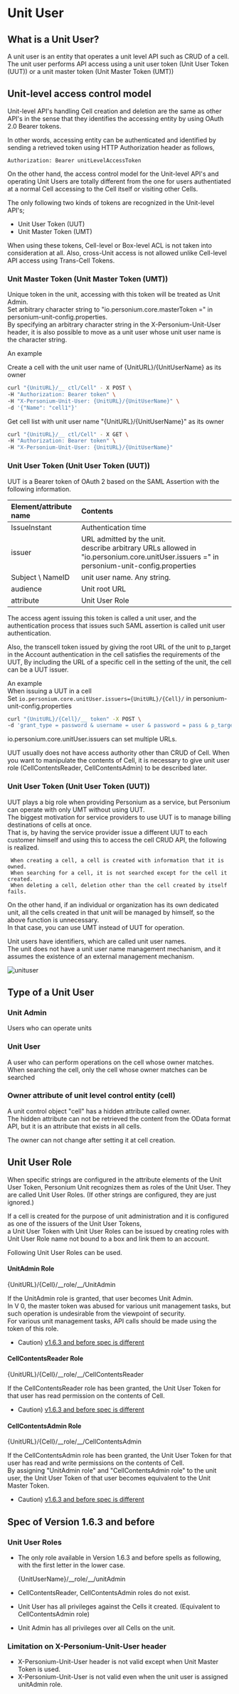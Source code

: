 # Unit User
## What is a Unit User?
A unit user is an entity that operates a unit level API such as CRUD of a cell.  
The unit user performs API access using a unit user token (Unit User Token (UUT)) or a unit master token (Unit Master Token (UMT))

## Unit-level access control model

Unit-level API's handling Cell creation and deletion are the same as other API's in the sense that 
they identifies the accessing entity by using OAuth 2.0 Bearer tokens. 

In other words, accessing entity can be authenticated and identified by sending a retrieved token using HTTP Authorization header as follows, 

```
Authorization: Bearer unitLevelAccessToken
```

On the other hand, the access control model for the Unit-level API's and operating Unit Users are totally different from the one for users authentiated at a normal Cell accessing to the Cell itself or visiting other Cells.

The only following two kinds of tokens are recognized in the Unit-level API's;

* Unit User Token (UUT)
* Unit Master Token (UMT)

When using these tokens, Cell-level or Box-level ACL is not taken into consideration at all.
Also, cross-Unit access is not allowed unlike Cell-level API access using Trans-Cell Tokens.

### Unit Master Token (Unit Master Token (UMT))

Unique token in the unit, accessing with this token will be treated as Unit Admin.  
Set arbitrary character string to "io.personium.core.masterToken =" in personium-unit-config.properties.  
By specifying an arbitrary character string in the X-Personium-Unit-User header, it is also possible to move as a unit user whose unit user name is the character string.

An example

Create a cell with the unit user name of {UnitURL}/{UnitUserName} as its owner

```sh
curl "{UnitURL}/__ ctl/Cell" - X POST \
-H "Authorization: Bearer token" \
-H "X-Personium-Unit-User: {UnitURL}/{UnitUserName}" \
-d '{"Name": "cell1"}'
```

Get cell list with unit user name "{UnitURL}/{UnitUserName}" as its owner

```sh
curl "{UnitURL}/__ ctl/Cell" - X GET \
-H "Authorization: Bearer token" \
-H "X-Personium-Unit-User: {UnitURL}/{UnitUserName}"
```

### Unit User Token (Unit User Token (UUT))

UUT is a Bearer token of OAuth 2 based on the SAML Assertion with the following information.

| Element/attribute name | Contents |
|:--|:--|
| IssueInstant | Authentication time |
| issuer | URL admitted by the unit. <br> describe arbitrary URLs allowed in "io.personium.core.unitUser.issuers =" in personium-unit-config.properties |
| Subject \ NameID | unit user name. Any string. |
| audience | Unit root URL |
| attribute | Unit User Role |


The access agent issuing this token is called a unit user, and the authentication process that issues such SAML assertion is called unit user authentication.

Also, the transcell token issued by giving the root URL of the unit to p_target in the Account authentication in the cell satisfies the requirements of the UUT,
By including the URL of a specific cell in the setting of the unit, the cell can be a UUT issuer.

An example  
When issuing a UUT in a cell  
Set `io.personium.core.unitUser.issuers={UnitURL}/{Cell}/` in personium-unit-config.properties

```sh
curl "{UnitURL}/{Cell}/__ token" -X POST \
-d 'grant_type = password & username = user & password = pass & p_target = {UnitURL} /'
```

io.personium.core.unitUser.issuers can set multiple URLs.

UUT usually does not have access authority other than CRUD of Cell.
When you want to manipulate the contents of Cell, it is necessary to give unit user role (CellContentsReader, CellContentsAdmin) to be described later.


### Unit User Token (Unit User Token (UUT))
UUT plays a big role when providing Personium as a service, but Personium can operate with only UMT without using UUT.  
The biggest motivation for service providers to use UUT is to manage billing destinations of cells at once.  
That is, by having the service provider issue a different UUT to each customer himself and using this to access the cell CRUD API, the following is realized.

     When creating a cell, a cell is created with information that it is owned.
     When searching for a cell, it is not searched except for the cell it created.
     When deleting a cell, deletion other than the cell created by itself fails.

On the other hand, if an individual or organization has its own dedicated unit, all the cells created in that unit will be managed by himself, so the above function is unnecessary.  
In that case, you can use UMT instead of UUT for operation.

Unit users have identifiers, which are called unit user names.  
The unit does not have a unit user name management mechanism, and it assumes the existence of an external management mechanism.

![unituser](./images/unituser.png)


## Type of a Unit User

### Unit Admin

Users who can operate units

### Unit User

A user who can perform operations on the cell whose owner matches.  
When searching the cell, only the cell whose owner matches can be searched

### Owner attribute of unit level control entity (cell)

A unit control object "cell" has a hidden attribute called owner.  
The hidden attribute can not be retrieved the content from the OData format API, but it is an attribute that exists in all cells.  

The owner can not change after setting it at cell creation.


## Unit User Role

When specific strings are configured in the attribute elements of the Unit User Token, 
Personium Unit recognizes them as roles of the Unit User. 
They are called Unit User Roles.
(If other strings are configured, they are just ignored.) 

If a cell is created for the purpose of unit administration and it is configured as one of the issuers of the Unit User Tokens,  
a Unit User Token with Unit User Roles can be issued by creating roles with Unit User Role name not bound to a box and link them to an account.

Following Unit User Roles can be used.

#### UnitAdmin Role

{UnitURL}/{Cell}/\_\_role/\_\_/UnitAdmin

If the UnitAdmin role is granted, that user becomes Unit Admin.  
In V 0, the master token was abused for various unit management tasks, but such operation is undesirable from the viewpoint of security. <br>
For various unit management tasks, API calls should be made using the token of this role.

* Caution) [v1.6.3 and before spec is different](#ref163)

#### CellContentsReader Role

{UnitURL}/{Cell}/\_\_role/\_\_/CellContentsReader

If the CellContentsReader role has been granted, the Unit User Token for that user has read permission on the contents of Cell.  

* Caution) [v1.6.3 and before spec is different](#ref163)


#### CellContentsAdmin Role

{UnitURL}/{Cell}/\_\_role/\_\_/CellContentsAdmin

If the CellContentsAdmin role has been granted, the Unit User Token for that user has read and write permissions on the contents of Cell.  
By assigning "UnitAdmin role" and "CellContentsAdmin role" to the unit user, the Unit User Token of that user becomes equivalent to the Unit Master Token.

* Caution) [v1.6.3 and before spec is different](#ref163)

<a name="ref163"></a>
## Spec of Version 1.6.3 and before

### Unit User Roles

* The only role available in Version 1.6.3 and before spells as following, with the first letter in the lower case.  

    {UnitUserName}/\_\_role/\_\_/unitAdmin

* CellContentsReader, CellContentsAdmin roles do not exist.
* Unit User has all privileges against the Cells it created. (Equivalent to CellContentsAdmin role)
* Unit Admin has all privileges over all Cells on the unit.

### Limitation on X-Personium-Unit-User header

* X-Personium-Unit-User header is not valid except when Unit Master Token is used.
* X-Personium-Unit-User is not valid even when the unit user is assigned unitAdmin role.
